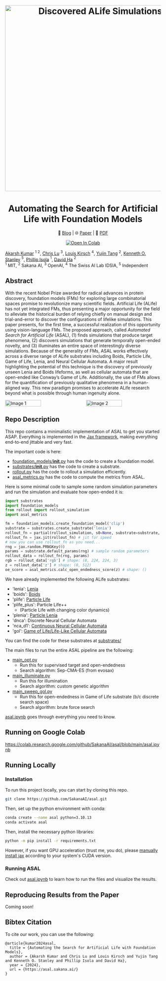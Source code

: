 
<h1 align="center">
  <a href="https://sakana.ai/asal">
    <img width="600" alt="Discovered ALife Simulations" src="https://pub.sakana.ai/asal_blog_assets/cover_video_square-min.png"></a><br>
</h1>


<h1 align="center">
Automating the Search for Artificial Life with Foundation Models
</h1>
<p align="center">
  📝 <a href="https://sakana.ai/asal">Blog</a> |
  🌐 <a href="https://asal.sakana.ai/">Paper</a> |
  📄 <a href="https://arxiv.org/abs/2412.17799">PDF</a>
</p>
<p align="center">
<a href="https://colab.research.google.com/github/SakanaAI/asal/blob/main/asal.ipynb" target="_parent"><img src="https://colab.research.google.com/assets/colab-badge.svg" alt="Open In Colab"/></a>
</p>

[Akarsh Kumar](https://x.com/akarshkumar0101) $^{1}$ $^2$, [Chris Lu](https://x.com/_chris_lu_) $^{3}$, [Louis Kirsch](https://x.com/LouisKirschAI) $^{4}$, [Yujin Tang](https://x.com/yujin_tang) $^2$, [Kenneth O. Stanley](https://x.com/kenneth0stanley) $^5$, [Phillip Isola](https://x.com/phillip_isola) $^1$, [David Ha](https://x.com/hardmaru) $^2$
<br>
$^1$ MIT, $^2$ Sakana AI, $^3$ OpenAI, $^4$ The Swiss AI Lab IDSIA, $^5$ Independent

## Abstract
With the recent Nobel Prize awarded for radical advances in protein discovery, foundation models (FMs) for exploring large combinatorial spaces promise to revolutionize many scientific fields. Artificial Life (ALife) has not yet integrated FMs, thus presenting a major opportunity for the field to alleviate the historical burden of relying chiefly on manual design and trial-and-error to discover the configurations of lifelike simulations. This paper presents, for the first time, a successful realization of this opportunity using vision-language FMs. The proposed approach, called *Automated Search for Artificial Life* (ASAL), (1) finds simulations that produce target phenomena, (2) discovers simulations that generate temporally open-ended novelty, and (3) illuminates an entire space of interestingly diverse simulations. Because of the generality of FMs, ASAL works effectively across a diverse range of ALife substrates including Boids, Particle Life, Game of Life, Lenia, and Neural Cellular Automata. A major result highlighting the potential of this technique is the discovery of previously unseen Lenia and Boids lifeforms, as well as cellular automata that are open-ended like Conway’s Game of Life. Additionally, the use of FMs allows for the quantification of previously qualitative phenomena in a human-aligned way. This new paradigm promises to accelerate ALife research beyond what is possible through human ingenuity alone.

<div style="display: flex; justify-content: space-between;">
  <img src="https://pub.sakana.ai/asal_blog_assets/teaser.png" alt="Image 1" style="width: 48%;">
  <img src="https://pub.sakana.ai/asal_blog_assets/methods_figure.png" alt="Image 2" style="width: 48%;">
</div>

## Repo Description
This repo contains a minimalistic implementation of ASAL to get you started ASAP.
Everything is implemented in the [Jax framework](https://github.com/jax-ml/jax), making everything end-to-end jittable and very fast.


The important code is here:
- [foundation_models/__init__.py](foundation_models/__init__.py) has the code to create a foundation model.
- [substrates/__init__.py](substrates/__init__.py) has the code to create a substrate.
- [rollout.py](rollout.py) has the code to rollout a simulation efficiently.
- [asal_metrics.py](asal_metrics.py) has the code to compute the metrics from ASAL.

Here is some minimal code to sample some random simulation parameters and run the simulation and evaluate how open-ended it is:
```python
import substrates
import foundation_models
from rollout import rollout_simulation
import asal_metrics

fm = foundation_models.create_foundation_model('clip')
substrate = substrates.create_substrate('lenia')
rollout_fn = partial(rollout_simulation, s0=None, substrate=substrate, fm=fm, rollout_steps=substrate.rollout_steps, time_sampling=8, img_size=224, return_state=False) # create the rollout function
rollout_fn = jax.jit(rollout_fn) # jit for speed
# now you can use rollout_fn as you need...
rng = jax.random.PRNGKey(0)
params = substrate.default_params(rng) # sample random parameters
rollout_data = rollout_fn(rng, params)
rgb = rollout_data['rgb'] # shape: (8, 224, 224, 3)
z = rollout_data['z'] # shape: (8, 512)
oe_score = asal_metrics.calc_open_endedness_score(z) # shape: ()
```

We have already implemented the following ALife substrates:
- 'lenia': [Lenia](https://en.wikipedia.org/wiki/Lenia)
- 'boids': [Boids](https://en.wikipedia.org/wiki/Boids)
- 'plife': [Particle Life](https://www.youtube.com/watch?v=scvuli-zcRc)
- 'plife_plus': Particle Life++
  - (Particle Life with changing color dynamics)
- 'plenia': [Particle Lenia](https://google-research.github.io/self-organising-systems/particle-lenia/)
- 'dnca': Discrete Neural Cellular Automata
- 'nca_d1': [Continuous Neural Cellular Automata](https://distill.pub/2020/growing-ca/)
- 'gol': [Game of Life/Life-Like Cellular Automata](https://en.wikipedia.org/wiki/Life-like_cellular_automaton)

You can find the code for these substrates at [substrates/](substrates/)

The main files to run the entire ASAL pipeline are the following:
- [main_opt.py](main_opt.py)
  - Run this for supervised target and open-endedness
  - Search algorithm: Sep-CMA-ES (from evosax)
- [main_illuminate.py](main_illuminate.py)
  - Run this for illumination
  - Search algorithm: custom genetic algorithm
- [main_sweep_gol.py](main_sweep_gol.py)
  - Run this for open-endedness in Game of Life substrate (b/c discrete search space)
  - Search algorithm: brute force search

[asal.ipynb](asal.ipynb) goes through everything you need to know.

## Running on Google Colab
<!-- Check out the [Google Colab](here). -->
https://colab.research.google.com/github/SakanaAI/asal/blob/main/asal.ipynb

## Running Locally
### Installation 

To run this project locally, you can start by cloning this repo.
```sh
git clone https://github.com/SakanaAI/asal.git
```
Then, set up the python environment with conda:
```sh
conda create --name asal python=3.10.13
conda activate asal
```

Then, install the necessary python libraries:
```sh
python -m pip install -r requirements.txt
```
However, if you want GPU acceleration (trust me, you do), please [manually install jax](https://github.com/jax-ml/jax?tab=readme-ov-file#installation) according to your system's CUDA version.

### Running ASAL
Check out [asal.ipynb](asal.ipynb) to learn how to run the files and visualize the results.

## Reproducing Results from the Paper
Coming soon!
  
## Bibtex Citation
To cite our work, you can use the following:
```
@article{kumar2024asal,
  title = {Automating the Search for Artificial Life with Foundation Models},
  author = {Akarsh Kumar and Chris Lu and Louis Kirsch and Yujin Tang and Kenneth O. Stanley and Phillip Isola and David Ha},
  year = {2024},
  url = {https://asal.sakana.ai/}
}
```

